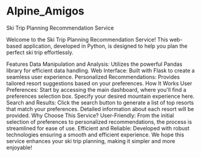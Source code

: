 # Alpine_Amigos
Ski Trip Planning Recommendation Service

Welcome to the Ski Trip Planning Recommendation Service! This web-based application, developed in Python, is designed to help you plan the perfect ski trip effortlessly.

Features
Data Manipulation and Analysis: Utilizes the powerful Pandas library for efficient data handling.
Web Interface: Built with Flask to create a seamless user experience.
Personalized Recommendations: Provides tailored resort suggestions based on your preferences.
How It Works
User Preferences: Start by accessing the main dashboard, where you'll find a preferences selection box. Specify your desired mountain experience here.
Search and Results: Click the search button to generate a list of top resorts that match your preferences. Detailed information about each resort will be provided.
Why Choose This Service?
User-Friendly: From the initial selection of preferences to personalized recommendations, the process is streamlined for ease of use.
Efficient and Reliable: Developed with robust technologies ensuring a smooth and efficient experience.
We hope this service enhances your ski trip planning, making it simpler and more enjoyable!
